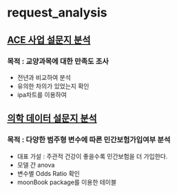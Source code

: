 # request_analysis

## [ACE 사업 설문지 분석](https://github.com/miniii222/request_analysis/tree/master/ace)
### 목적 : 교양과목에 대한 만족도 조사
- 전년과 비교하여 분석
- 유의한 차의가 있었는지 확인
- ipa차트를 이용하여 


## [의학 데이터 설문지 분석](https://github.com/miniii222/request_analysis/tree/master/medical%20data)
### 목적 : 다양한 범주형 변수에 따른 민간보험가입여부 분석
- 대표 가설 : 주관적 건강이 좋을수록 민간보험을 더 가입한다.
- 모델 간 anova
- 변수별 Odds Ratio 확인
- moonBook package를 이용한 테이블 
